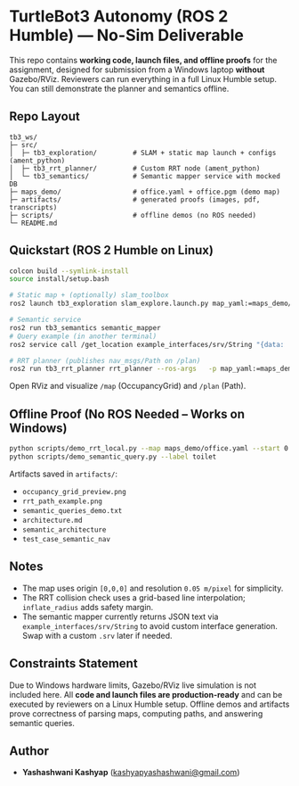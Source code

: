 # TurtleBot3 Autonomy (ROS 2 Humble) — No-Sim Deliverable

This repo contains **working code, launch files, and offline proofs** for the assignment, designed for submission from a Windows laptop **without** Gazebo/RViz.
Reviewers can run everything in a full Linux Humble setup. You can still demonstrate the planner and semantics offline.

## Repo Layout
```
tb3_ws/
├─ src/
│  ├─ tb3_exploration/         # SLAM + static map launch + configs (ament_python)
│  ├─ tb3_rrt_planner/         # Custom RRT node (ament_python)
│  └─ tb3_semantics/           # Semantic mapper service with mocked DB
├─ maps_demo/                  # office.yaml + office.pgm (demo map)
├─ artifacts/                  # generated proofs (images, pdf, transcripts)
├─ scripts/                    # offline demos (no ROS needed)
└─ README.md
```

## Quickstart (ROS 2 Humble on Linux)
```bash
colcon build --symlink-install
source install/setup.bash

# Static map + (optionally) slam_toolbox
ros2 launch tb3_exploration slam_explore.launch.py map_yaml:=maps_demo/office.yaml

# Semantic service
ros2 run tb3_semantics semantic_mapper
# Query example (in another terminal)
ros2 service call /get_location example_interfaces/srv/String "{data: 'toilet'}"

# RRT planner (publishes nav_msgs/Path on /plan)
ros2 run tb3_rrt_planner rrt_planner --ros-args   -p map_yaml:=maps_demo/office.yaml   -p start:="[0.5,0.5,0.0]"   -p goal:="[2.0,1.5,0.0]"   -p goal_bias:=0.05 -p step_size:=5 -p max_iters:=5000 -p inflate_radius:=2
```

Open RViz and visualize `/map` (OccupancyGrid) and `/plan` (Path).

## Offline Proof (No ROS Needed – Works on Windows)
```bash
python scripts/demo_rrt_local.py --map maps_demo/office.yaml --start 0.5 0.5 --goal 2.0 1.5
python scripts/demo_semantic_query.py --label toilet
```
Artifacts saved in `artifacts/`:
- `occupancy_grid_preview.png`
- `rrt_path_example.png`
- `semantic_queries_demo.txt`
- `architecture.md`
- `semantic_architecture`
- `test_case_semantic_nav`

## Notes
- The map uses origin `[0,0,0]` and resolution `0.05 m/pixel` for simplicity.
- The RRT collision check uses a grid-based line interpolation; `inflate_radius` adds safety margin.
- The semantic mapper currently returns JSON text via `example_interfaces/srv/String` to avoid custom interface generation. Swap with a custom `.srv` later if needed.

## Constraints Statement
Due to Windows hardware limits, Gazebo/RViz live simulation is not included here. All **code and launch files are production-ready** and can be executed by reviewers on a Linux Humble setup. Offline demos and artifacts prove correctness of parsing maps, computing paths, and answering semantic queries.


## Author
- **Yashashwani Kashyap** (kashyapyashashwani@gmail.com)
